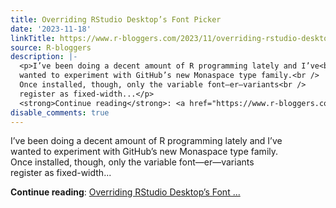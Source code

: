 ```yaml
---
title: Overriding RStudio Desktop’s Font Picker
date: '2023-11-18'
linkTitle: https://www.r-bloggers.com/2023/11/overriding-rstudio-desktops-font-picker/
source: R-bloggers
description: |-
  <p>I’ve been doing a decent amount of R programming lately and I’ve<br />
  wanted to experiment with GitHub’s new Monaspace type family.<br />
  Once installed, though, only the variable font—er—variants<br />
  register as fixed-width...</p>
  <strong>Continue reading</strong>: <a href="https://www.r-bloggers.com/2023/11/overriding-rstudio-desktops-font-picker/">Overriding RStudio Desktop’s Font ...
disable_comments: true
---
```

<p>I’ve been doing a decent amount of R programming lately and I’ve<br />
wanted to experiment with GitHub’s new Monaspace type family.<br />
Once installed, though, only the variable font—er—variants<br />
register as fixed-width...</p>
<strong>Continue reading</strong>: <a href="https://www.r-bloggers.com/2023/11/overriding-rstudio-desktops-font-picker/">Overriding RStudio Desktop’s Font ...